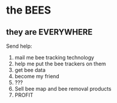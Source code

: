 # the BEES
## they are EVERYWHERE

Send help:
1. mail me bee tracking technology
2. help me put the bee trackers on them
3. get bee data
4. become my friend
5. ???
6. Sell bee map and bee removal products
7. PROFIT

<!---
asimonson1125/asimonson1125 is a ✨ special ✨ repository because its `README.md` (this file) appears on your GitHub profile.
You can click the Preview link to take a look at your changes.
--->
